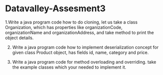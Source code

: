 # Datavalley-Assesment3

1.Write a java program code how to do cloning, let us take a class Organization, which has properties like organizationCode,       organizationName and organizationAddress, and take method to print the object details.
 
2. Write a java program code how to implement deserialization concept for given class Product object, has fields id, name, category    and price.
 
3. Write a java program code for method overloading and overriding. take the example classes which your needed to implement it.
